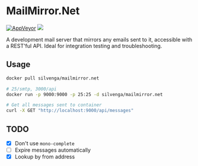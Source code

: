 # MailMirror.Net

[![AppVeyor](https://img.shields.io/appveyor/ci/Silvenga/mailmirror-net.svg?maxAge=2592000&style=flat-square)]()
[![](https://imagelayers.io/badge/silvenga/mailmirror.net:latest.svg)](https://imagelayers.io/?images=silvenga/mailmirror.net:latest)

A development mail server that mirrors any emails sent to it, accessible with a REST'ful API. Ideal for integration testing and troubleshooting. 

## Usage

```bash
docker pull silvenga/mailmirror.net

# 25/smtp, 3000/api
docker run -p 9000:9000 -p 25:25 -d silvenga/mailmirror.net

# Get all messages sent to container
curl -X GET "http://localhost:9000/api/messages"
```

## TODO

- [X] Don't use `mono-complete`
- [ ] Expire messages automatically
- [X] Lookup by from address